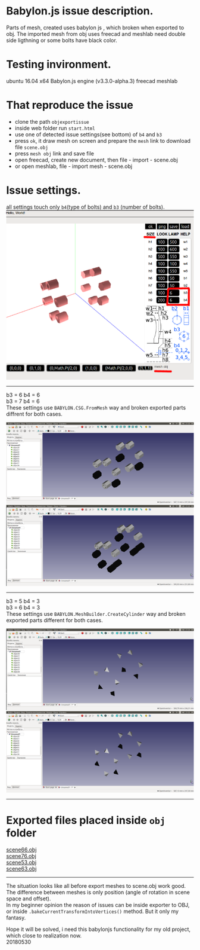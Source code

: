 # Babylon.js issue description.
Parts of mesh, created uses babylon js , which broken when exported to obj. The imported mesh from obj uses freecad and meshlab need double side ligthning or some bolts have black color.

# Testing invironment.
ubuntu 16.04 x64
Babylon.js engine (v3.3.0-alpha.3)
freecad meshlab

# That reproduce the issue  
- clone the path `objexportissue`  
- inside web folder run `start.html`  
- use one of detected issue settings(see bottom) of `b4` and `b3`  
- press `ok`, it draw mesh on screen and prepare the `mesh` link to download file `scene.obj`  
- press `mesh obj` link and save file  
- open freecad, create new document, then file - import - scene.obj  
- or open meshlab, file - import mesh - scene.obj  

# Issue settings.
all settings touch only `b4`(type of bolts)  and `b3` (number of bolts).
![gui](png/gui.png?raw=true "gui")

---

b3 = 6 b4 = 6  
b3 = 7 b4 = 6  
These settings use `BABYLON.CSG.FromMesh` way and broken exported parts diffrent for both cases.  

![mesh66](png/mesh66.png?raw=true "mesh66")
![mesh76](png/mesh76.png?raw=true "mesh76")

---

b3 = 5 b4 = 3  
b3 = 6 b4 = 3  
These settings use `BABYLON.MeshBuilder.CreateCylinder` way and broken exported parts different for both cases.  

![mesh53](png/mesh53.png?raw=true "mesh53")
![mesh63](png/mesh63.png?raw=true "mesh63")

---
# Exported files placed inside `obj` folder  

[scene66.obj](obj/scene66.obj)  
[scene76.obj](obj/scene76.obj)  
[scene53.obj](obj/scene53.obj)  
[scene63.obj](obj/scene63.obj)  

---

The situation looks like all before export meshes to scene.obj work good.  
The difference between meshes is only position (angle of rotation in scene space and offset).  
In my beginner opinion the reason of issues can be inside exporter to OBJ, or inside `.bakeCurrentTransformIntoVertices()` method. But it only my fantasy.  

Hope it will be solved, i need this babylonjs functionality for my old project, which close to realization now.  
20180530